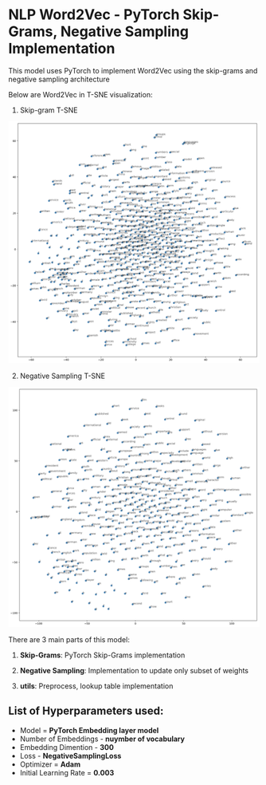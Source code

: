 # NLP Word2Vec - PyTorch Skip-Grams, Negative Sampling Implementation  

This model uses PyTorch to implement Word2Vec using the skip-grams and negative sampling architecture 

Below are Word2Vec in T-SNE visualization:

1. Skip-gram T-SNE
<img src="skip-gram-tsne.png">

2. Negative Sampling T-SNE
<img src="negative-sampling-tsne.png">

There are 3 main parts of this model:

1. **Skip-Grams**: PyTorch Skip-Grams implementation

2. **Negative Sampling**: Implementation to update only subset of weights 

3. **utils**: Preprocess, lookup table implementation

## List of Hyperparameters used:

* Model = **PyTorch Embedding layer model**
* Number of Embeddings - **nuymber of vocabulary** 
* Embedding Dimention - **300**  
* Loss - **NegativeSamplingLoss** 
* Optimizer  = **Adam**  
* Initial Learning Rate = **0.003**
